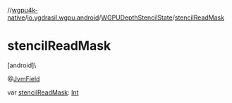 //[wgpu4k-native](../../../index.md)/[io.ygdrasil.wgpu.android](../index.md)/[WGPUDepthStencilState](index.md)/[stencilReadMask](stencil-read-mask.md)

# stencilReadMask

[android]\

@[JvmField](https://kotlinlang.org/api/core/kotlin-stdlib/kotlin.jvm/-jvm-field/index.html)

var [stencilReadMask](stencil-read-mask.md): [Int](https://kotlinlang.org/api/core/kotlin-stdlib/kotlin/-int/index.html)